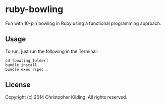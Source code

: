 # ruby-bowling

Fun with 10-pin bowling in Ruby using a functional programming approach.

## Usage

To run, just run the following in the Terminal:

    cd [bowling_folder]
    bundle install
    bundle exec rspec .

## License

Copyright (c) 2014 Christopher Kilding. All rights reserved.